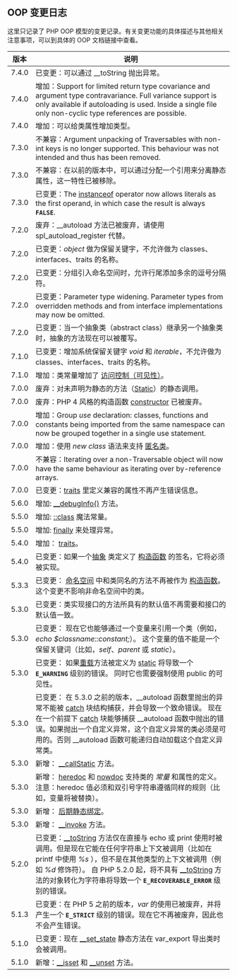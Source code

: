 OOP 变更日志
------------

这里只记录了 PHP OOP
模型的变更记录。有关变更功能的具体描述与其他相关注意事项，可以到具体的
OOP 文档链接中查看。

| 版本  | 说明                                                                                                                                                                                                                                                                                                                                                                                                                                                                                                                                    |
|-------|-----------------------------------------------------------------------------------------------------------------------------------------------------------------------------------------------------------------------------------------------------------------------------------------------------------------------------------------------------------------------------------------------------------------------------------------------------------------------------------------------------------------------------------------|
| 7.4.0 | 已变更：可以通过 <span class="function">\_\_toString</span> 抛出异常。                                                                                                                                                                                                                                                                                                                                                                                                                                                                  |
| 7.4.0 | 增加：Support for limited return type covariance and argument type contravariance. Full variance support is only available if autoloading is used. Inside a single file only non-cyclic type references are possible.                                                                                                                                                                                                                                                                                                                   |
| 7.4.0 | 增加：可以给类属性增加类型。                                                                                                                                                                                                                                                                                                                                                                                                                                                                                                            |
| 7.3.0 | 不兼容：Argument unpacking of <span class="classname">Traversable</span>s with non-<span class="type">int</span> keys is no longer supported. This behaviour was not intended and thus has been removed.                                                                                                                                                                                                                                                                                                                                |
| 7.3.0 | 不兼容：在以前的版本中，可以通过分配一个引用来分离静态属性，这一特性已被移除。                                                                                                                                                                                                                                                                                                                                                                                                                                                          |
| 7.3.0 | 已变更：The <a href="/language/operators/type.html" class="link">instanceof</a> operator now allows literals as the first operand, in which case the result is always **`FALSE`**.                                                                                                                                                                                                                                                                                                                                                      |
| 7.2.0 | 废弃：<span class="function">\_\_autoload</span> 方法已被废弃，请使用 <span class="function">spl\_autoload\_register</span> 代替。                                                                                                                                                                                                                                                                                                                                                                                                      |
| 7.2.0 | 已变更：*object* 做为保留关键字，不允许做为 classes、interfaces、traits 的名称。                                                                                                                                                                                                                                                                                                                                                                                                                                                        |
| 7.2.0 | 已变更：分组引入命名空间时，允许行尾添加多余的逗号分隔符。                                                                                                                                                                                                                                                                                                                                                                                                                                                                              |
| 7.2.0 | 已变更：Parameter type widening. Parameter types from overridden methods and from interface implementations may now be omitted.                                                                                                                                                                                                                                                                                                                                                                                                         |
| 7.2.0 | 已变更：当一个抽象类（abstract class）继承另一个抽象类时，抽象的方法现在可以被覆写。                                                                                                                                                                                                                                                                                                                                                                                                                                                    |
| 7.1.0 | 已变更：增加系统保留关键字 *void* 和 *iterable*，不允许做为 classes、interfaces、traits 的名称。                                                                                                                                                                                                                                                                                                                                                                                                                                        |
| 7.1.0 | 增加：类常量增加了 <a href="/language/oop5/visibility.html#language.oop5.visiblity-constants" class="link">访问控制（可见性）</a>。                                                                                                                                                                                                                                                                                                                                                                                                     |
| 7.0.0 | 废弃：对未声明为静态的方法（<a href="/language/oop5/static.html" class="link">Static</a>）的静态调用。                                                                                                                                                                                                                                                                                                                                                                                                                                  |
| 7.0.0 | 废弃：PHP 4 风格的构造函数 <a href="/language/oop5/decon.html" class="link">constructor</a> 已被废弃。                                                                                                                                                                                                                                                                                                                                                                                                                                  |
| 7.0.0 | 增加：Group *use* declaration: classes, functions and constants being imported from the same namespace can now be grouped together in a single use statement.                                                                                                                                                                                                                                                                                                                                                                           |
| 7.0.0 | 增加：使用 *new class* 语法来支持 <a href="/language/oop5/anonymous.html" class="link">匿名类</a>。                                                                                                                                                                                                                                                                                                                                                                                                                                     |
| 7.0.0 | 不兼容：Iterating over a non-<span class="classname">Traversable</span> <span class="type">object</span> will now have the same behaviour as iterating over by-reference <span class="type">array</span>s.                                                                                                                                                                                                                                                                                                                              |
| 7.0.0 | 已变更：<a href="/language/oop5/traits.html" class="link">traits</a> 里定义兼容的属性不再产生错误信息。                                                                                                                                                                                                                                                                                                                                                                                                                                 |
| 5.6.0 | 增加: <a href="/language/oop5/magic.html#object.debuginfo" class="link">__debugInfo()</a> 方法。                                                                                                                                                                                                                                                                                                                                                                                                                                        |
| 5.5.0 | 增加: <a href="/language/oop5/basic.html#language.oop5.basic.class.class" class="link">::class</a> 魔法常量。                                                                                                                                                                                                                                                                                                                                                                                                                           |
| 5.5.0 | 增加: <a href="/language/exceptions.html" class="link">finally</a> 来处理异常。                                                                                                                                                                                                                                                                                                                                                                                                                                                         |
| 5.4.0 | 增加： <a href="/language/oop5/traits.html" class="link">traits</a>。                                                                                                                                                                                                                                                                                                                                                                                                                                                                   |
| 5.4.0 | 已变更：如果一个<a href="/language/oop5/abstract.html" class="link">抽象</a> 类定义了 <a href="/language/oop5/decon.html" class="link">构造函数</a> 的签名，它将必须被实现。                                                                                                                                                                                                                                                                                                                                                            |
| 5.3.3 | 已变更： <a href="/language/namespaces.html" class="link">命名空间</a> 中和类同名的方法不再被作为 <a href="/language/oop5/decon.html" class="link">构造函数</a>。这个变更不影响非命名空间中的类。                                                                                                                                                                                                                                                                                                                                       |
| 5.3.0 | 已变更：类实现接口的方法所具有的默认值不再需要和接口的默认值一致。                                                                                                                                                                                                                                                                                                                                                                                                                                                                      |
| 5.3.0 | 已变更： 现在它也能够通过一个变量来引用一个类（例如，*echo $classname::constant;*）。 这个变量的值不能是一个保留关键词（比如，*self*、*parent* 或 *static*）。                                                                                                                                                                                                                                                                                                                                                                          |
| 5.3.0 | 已变更： 如果<a href="/language/oop5/overloading.html" class="link">重载</a>方法被定义为 <a href="/language/oop5/static.html" class="link">static</a> 将导致一个 **`E_WARNING`** 级别的错误。 同时它也需要强制使用 public 的可见性。                                                                                                                                                                                                                                                                                                    |
| 5.3.0 | 已变更： 在 5.3.0 之前的版本，<span class="function">\_\_autoload</span> 函数里抛出的异常不能被 <a href="/language/exceptions.html" class="link">catch</a> 块结构捕获，并会导致一个致命错误。 现在在一个前提下 <a href="/language/exceptions.html" class="link">catch</a> 块能够捕获 \_\_autoload 函数中抛出的错误。如果抛出一个自定义异常，这个自定义异常的类必须是可用的。否则 \_\_autoload 函数可能递归自动加载这个自定义异常类。                                                                                                    |
| 5.3.0 | 新增： <a href="/language/oop5/overloading.html" class="link">__callStatic</a> 方法。                                                                                                                                                                                                                                                                                                                                                                                                                                                   |
| 5.3.0 | 新增： <a href="/language/types/string.html#language.types.string.syntax.heredoc" class="link">heredoc</a> 和 <a href="/language/types/string.html#language.types.string.syntax.heredoc" class="link">nowdoc</a> 支持类的 *常量* 和属性的定义。 注意：heredoc 值必须和双引号字符串遵循同样的规则（比如，变量将被替换）。                                                                                                                                                                                                                |
| 5.3.0 | 新增： <a href="/language/oop5/late-static-bindings.html" class="link">后期静态绑定</a>。                                                                                                                                                                                                                                                                                                                                                                                                                                               |
| 5.3.0 | 新增： <a href="/language/oop5/magic.html#object.invoke" class="link">__invoke</a> 方法。                                                                                                                                                                                                                                                                                                                                                                                                                                               |
| 5.2.0 | 已变更：<a href="/language/oop5/magic.html#object.tostring" class="link">__toString</a> 方法仅在直接与 <span class="function">echo</span> 或 <span class="function">print</span> 使用时被调用。但是现在它能在任何字符串上下文被调用（比如在 <span class="function">printf</span> 中使用 *%s* ），但不是在其他类型的上下文被调用（例如 *%d* 修饰符）。 自 PHP 5.2.0 起，将不具有 <a href="/language/oop5/magic.html#object.tostring" class="link">__toString</a> 方法的对象转化为字符串将导致一个 **`E_RECOVERABLE_ERROR`** 级别的错误。 |
| 5.1.3 | 已变更：在 PHP 5 之前的版本，*var* 的使用已被废弃，并将产生一个 **`E_STRICT`** 级别的错误。现在它不再被废弃，因此也不会产生错误。                                                                                                                                                                                                                                                                                                                                                                                                       |
| 5.1.0 | 已变更：现在 <a href="/language/oop5/magic.html#object.set-state" class="link">__set_state</a> 静态方法在 <span class="function">var\_export</span> 导出类时会被调用。                                                                                                                                                                                                                                                                                                                                                                  |
| 5.1.0 | 新增：<a href="/language/oop5/overloading.html#object.isset" class="link">__isset</a> 和 <a href="/language/oop5/overloading.html#object.unset" class="link">__unset</a> 方法。                                                                                                                                                                                                                                                                                                                                                         |
